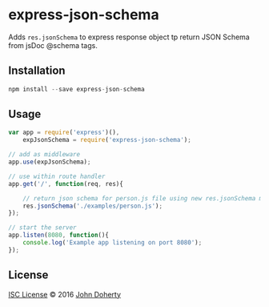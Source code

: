 # express-json-schema

Adds `res.jsonSchema` to express response object tp return JSON Schema from jsDoc @schema tags.

## Installation

```js
npm install --save express-json-schema
```

## Usage

```js
var app = require('express')(),
    expJsonSchema = require('express-json-schema');

// add as middleware
app.use(expJsonSchema);

// use within route handler
app.get('/', function(req, res){

    // return json schema for person.js file using new res.jsonSchema method
    res.jsonSchema('./examples/person.js');
});

// start the server
app.listen(8080, function(){
    console.log('Example app listening on port 8080');
});
```

## License

[ISC License](LICENSE) &copy; 2016 [John Doherty](http://wwww.johndoherty.info/)